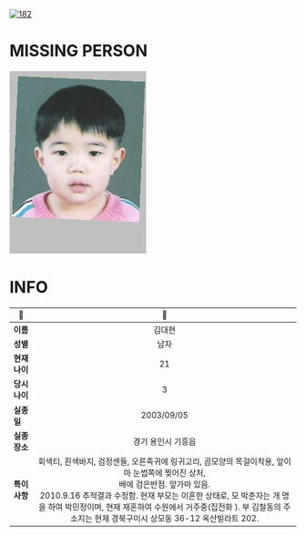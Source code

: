 [![182](https://img.shields.io/badge/%EC%8B%A4%EC%A2%85%EC%8B%A0%EA%B3%A0%EB%8A%94%20%EA%B5%AD%EB%B2%88%EC%97%86%EC%9D%B4-182-blue)](http://safe182.go.kr/index.do)

# MISSING PERSON

<img src="./missing_person.jpg">

# INFO

|🔑|💎|
|--|:--:|
|**이름**|김대현|
|**성별**|남자|
|**현재 나이**|21|
|**당시 나이**|3|
|**실종일**|2003/09/05|
|**실종 장소**|경기 용인시 기흥읍 |
|**특이사항**|회색티, 흰색바지, 검정샌들, 오른족귀에 링귀고리,  곰모양의 목걸이착용, 앞이마 눈썹쪽에 찢어진 상처,</br>배에 검은반점. 앞가마 있음.</br>2010.9.16 추적결과 수정함. 현재 부모는 이혼한 상태로, 모 박춘자는 개 명을 하여 박민정이며, 현재 재혼하여 수원에서 거주중(집전화  ). 부 김철동의 주소지는 현재 경북구미시 상모동 36-12 옥산빌라트 202.|

